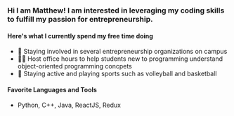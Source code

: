 ### Hi I am Matthew! I am interested in leveraging my coding skills to fulfill my passion for entrepreneurship.

#### Here's what I currently spend my free time doing
- 🤖 Staying involved in several entrepreneurship organizations on campus
- 👨‍🏫 Host office hours to help students new to programming understand object-oriented programming concpets
- 🏀 Staying active and playing sports such as volleyball and basketball


#### Favorite Languages and Tools
- Python, C++, Java, ReactJS, Redux
